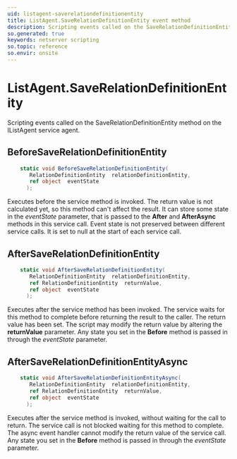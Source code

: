 ```yaml
---
uid: listagent-saverelationdefinitionentity
title: ListAgent.SaveRelationDefinitionEntity event method
description: Scripting events called on the SaveRelationDefinitionEntity method on the ListAgent service agent.
so.generated: true
keywords: netserver scripting
so.topic: reference
so.envir: onsite
---
```

# ListAgent.SaveRelationDefinitionEntity

Scripting events called on the <see cref='M:IListAgent.SaveRelationDefinitionEntity'>SaveRelationDefinitionEntity</see> method on the <see cref='IListAgent'>IListAgent</see>  service agent.

## BeforeSaveRelationDefinitionEntity
```cs
    static void BeforeSaveRelationDefinitionEntity(
       RelationDefinitionEntity  relationDefinitionEntity,
       ref object  eventState
      );
```
Executes before the service method is invoked.
The return value is not calculated yet, so this method can't affect the result.
It can store some state in the *eventState* parameter, that is passed to the **After** and **AfterAsync** methods in this service call.
Event state is not preserved between different service calls. It is set to null at the start of each service call.
## AfterSaveRelationDefinitionEntity
```cs
    static void AfterSaveRelationDefinitionEntity(
       RelationDefinitionEntity  relationDefinitionEntity,
       ref RelationDefinitionEntity  returnValue,
       ref object  eventState
      );
```
Executes after the service method has been invoked. The service waits for this method to complete before returning the result to the caller.
The return value has been set. The script may modify the return value by altering the **returnValue** parameter.
Any state you set in the **Before** method is passed in through the *eventState* parameter.
## AfterSaveRelationDefinitionEntityAsync
```cs
    static void AfterSaveRelationDefinitionEntityAsync(
       RelationDefinitionEntity  relationDefinitionEntity,
       ref RelationDefinitionEntity  returnValue,
       ref object  eventState
      );
```
Executes after the service method is invoked, without waiting for the call to return.
The service call is not blocked waiting for this method to complete.
The async event handler cannot modify the return value of the service call.
Any state you set in the **Before** method is passed in through the *eventState* parameter.

